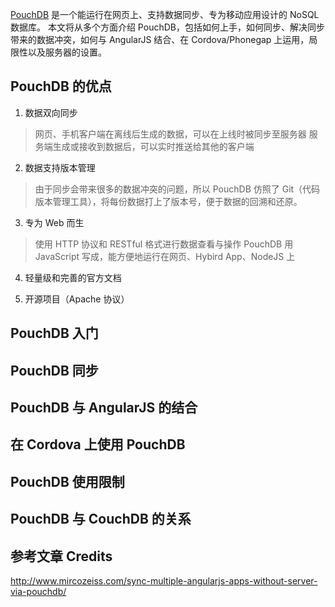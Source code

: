 [PouchDB](http://pouchdb.com/) 是一个能运行在网页上、支持数据同步、专为移动应用设计的 NoSQL 数据库。
本文将从多个方面介绍 PouchDB，包括如何上手，如何同步、解决同步带来的数据冲突，如何与 AngularJS 结合、在 Cordova/Phonegap 上运用，局限性以及服务器的设置。
<!-- more -->

## PouchDB 的优点
1. 数据双向同步
> 网页、手机客户端在离线后生成的数据，可以在上线时被同步至服务器
> 服务端生成或接收到数据后，可以实时推送给其他的客户端

2. 数据支持版本管理
> 由于同步会带来很多的数据冲突的问题，所以 PouchDB 仿照了 Git（代码版本管理工具），将每份数据打上了版本号，便于数据的回溯和还原。

3. 专为 Web 而生
> 使用 HTTP 协议和 RESTful 格式进行数据查看与操作
> PouchDB 用 JavaScript 写成，能方便地运行在网页、Hybird App、NodeJS 上

4. 轻量级和完善的官方文档

5. 开源项目（Apache 协议）

## PouchDB 入门

## PouchDB 同步

## PouchDB 与 AngularJS 的结合

## 在 Cordova 上使用 PouchDB

## PouchDB 使用限制

## PouchDB 与 CouchDB 的关系


## 参考文章 Credits
http://www.mircozeiss.com/sync-multiple-angularjs-apps-without-server-via-pouchdb/